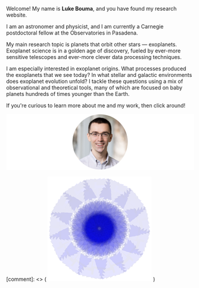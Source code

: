 Welcome! My name is **Luke Bouma**, and you have found my research website.

I am an astronomer and physicist, and I am currently a Carnegie postdoctoral
fellow at the Observatories in Pasadena.

My main research topic is planets that orbit other stars — exoplanets.
Exoplanet science is in a golden age of discovery, fueled by ever-more
sensitive telescopes and ever-more clever data processing techniques.

I am especially interested in exoplanet origins.  What processes
produced the exoplanets that we see today?  In what stellar and galactic
environments does exoplanet evolution unfold?  I tackle these questions using
a mix of observational and theoretical tools, many of which are focused on baby
planets hundreds of times younger than the Earth.

If you're curious to learn more about me and my work, then click around!

![face](/images/face.png) 

[comment]: <> ( ![nifty](/images/nifty.png) )
